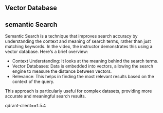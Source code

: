 ## Vector Database

## semantic Search

Semantic Search is a technique that improves search accuracy by understanding the context and meaning of search terms, rather than just matching keywords. In the video, the instructor demonstrates this using a vector database. Here's a brief overview:

- Context Understanding: It looks at the meaning behind the search terms.
- Vector Databases: Data is embedded into vectors, allowing the search engine to measure the distance between vectors.
- Relevance: This helps in finding the most relevant results based on the context of the query.

This approach is particularly useful for complex datasets, providing more accurate and meaningful search results.

qdrant-client==1.5.4

